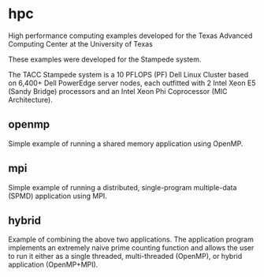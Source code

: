 hpc
===

High performance computing examples developed for the Texas Advanced Computing Center at the University of Texas

These examples were developed for the Stampede system.

The TACC Stampede system is a 10 PFLOPS (PF) Dell Linux Cluster based on 6,400+ Dell PowerEdge server nodes, each
outfitted with 2 Intel Xeon E5 (Sandy Bridge) processors and an Intel Xeon Phi Coprocessor (MIC Architecture).

openmp
------

Simple example of running a shared memory application using OpenMP.

mpi
---

Simple example of running a distributed, single-program multiple-data (SPMD) application using MPI.

hybrid
------

Example of combining the above two applications.  The application program implements an extremely naive prime counting
function and allows the user to run it either as a single threaded, multi-threaded (OpenMP), or hybrid application
(OpenMP+MPI).
